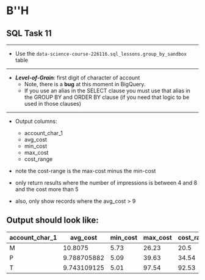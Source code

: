 # B''H


## SQL Task 11

---

- Use the `data-science-course-226116.sql_lessons.group_by_sandbox`  table

---

- ***Level-of-Grain***: first digit of character of account
    - Note, there is a **bug** at this moment in BigQuery. 
    - If you use an alias in the SELECT clause you must use that alias in the GROUP BY and ORDER BY clause (if you need that logic to be used in those clauses)

---

- Output columns:
    - account_char_1
    - avg_cost
    - min_cost
    - max_cost
    - cost_range

- note the cost-range is the max-cost minus the min-cost    

- only return results where the number of impressions is between 4 and 8 and the cost more than 5    

- also, only show records where the avg_cost > 9

## Output should look like:


|account_char_1|avg_cost|min_cost|max_cost|cost_range|
|---|---|---|---|---|
|M|10.8075|5.73|26.23|20.5|
|P|9.788705882|5.09|39.63|34.54|
|T|9.743109125|5.01|97.54|92.53|





